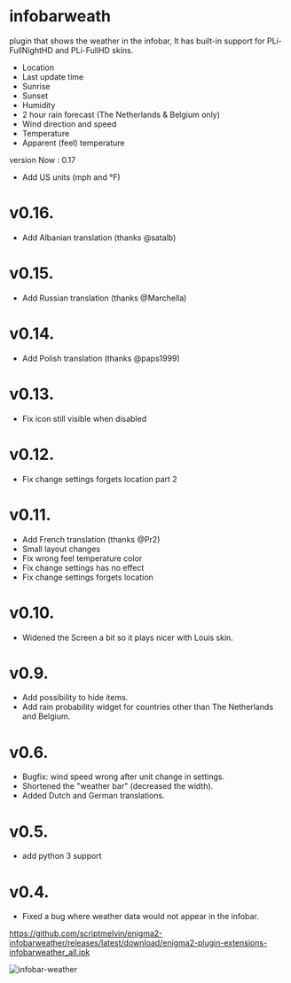 # infobarweath
 plugin that shows the weather in the infobar, It has built-in support for PLi-FullNightHD and PLi-FullHD skins.
 
- Location
- Last update time
- Sunrise
- Sunset
- Humidity
- 2 hour rain forecast (The Netherlands & Belgium only)
- Wind direction and speed
- Temperature
- Apparent (feel) temperature

 version Now : 0.17
- Add US units (mph and °F)

# v0.16.
- Add Albanian translation (thanks @satalb)

# v0.15.
- Add Russian translation (thanks @Marchella)

# v0.14.
- Add Polish translation (thanks @paps1999)

# v0.13.
- Fix icon still visible when disabled

# v0.12.
- Fix change settings forgets location part 2

# v0.11.
- Add French translation (thanks @Pr2)
- Small layout changes
- Fix wrong feel temperature color
- Fix change settings has no effect
- Fix change settings forgets location

# v0.10.
- Widened the Screen a bit so it plays nicer with Louis skin.

# v0.9.
- Add possibility to hide items.
- Add rain probability widget for countries other than The Netherlands and Belgium.

# v0.6.
- Bugfix: wind speed wrong after unit change in settings.
- Shortened the "weather bar" (decreased the width).
- Added Dutch and German translations.

# v0.5.
- add python 3 support

# v0.4.
- Fixed a bug where weather data would not appear in the infobar.



https://github.com/scriptmelvin/enigma2-infobarweather/releases/latest/download/enigma2-plugin-extensions-infobarweather_all.ipk

<img src="https://i.ibb.co/jDrbDPM/infobar-weather.jpg" alt="infobar-weather" border="0">

